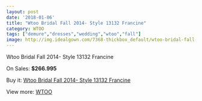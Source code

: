 ```yaml
---
layout: post
date: '2018-01-06'
title: "Wtoo Bridal Fall 2014- Style 13132 Francine"
category: WTOO
tags: ["demure","dresses","wedding","wtoo","fall"]
image: http://img.idealgown.com/7368-thickbox_default/wtoo-bridal-fall-2014-style-13132-francine.jpg
---
```

Wtoo Bridal Fall 2014- Style 13132 Francine

On Sales: **$266.995**
<a href="https://www.idealgown.com/en/wtoo/3119-wtoo-bridal-fall-2014-style-13132-francine.html"><amp-img layout="responsive" width="600" height="600" src="//img.idealgown.com/7368-thickbox_default/wtoo-bridal-fall-2014-style-13132-francine.jpg" alt="Wtoo Bridal Fall 2014- Style 13132 Francine 0" /></a>
<a href="https://www.idealgown.com/en/wtoo/3119-wtoo-bridal-fall-2014-style-13132-francine.html"><amp-img layout="responsive" width="600" height="600" src="//img.idealgown.com/7370-thickbox_default/wtoo-bridal-fall-2014-style-13132-francine.jpg" alt="Wtoo Bridal Fall 2014- Style 13132 Francine 1" /></a>
<a href="https://www.idealgown.com/en/wtoo/3119-wtoo-bridal-fall-2014-style-13132-francine.html"><amp-img layout="responsive" width="600" height="600" src="//img.idealgown.com/7369-thickbox_default/wtoo-bridal-fall-2014-style-13132-francine.jpg" alt="Wtoo Bridal Fall 2014- Style 13132 Francine 2" /></a>

Buy it: [Wtoo Bridal Fall 2014- Style 13132 Francine](https://www.idealgown.com/en/wtoo/3119-wtoo-bridal-fall-2014-style-13132-francine.html "Wtoo Bridal Fall 2014- Style 13132 Francine")

View more: [WTOO](https://www.idealgown.com/en/39-wtoo "WTOO")